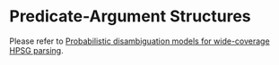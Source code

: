 # Predicate-Argument Structures

Please refer to [Probabilistic disambiguation models for wide-coverage HPSG parsing](https://www.aclweb.org/anthology/P05-1011.pdf).
